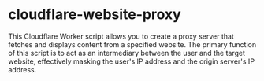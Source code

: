 # cloudflare-website-proxy
This Cloudflare Worker script allows you to create a proxy server that fetches and displays content from a specified website. The primary function of this script is to act as an intermediary between the user and the target website, effectively masking the user's IP address and the origin server's IP address.
